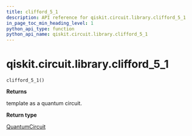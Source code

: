 ```yaml
---
title: clifford_5_1
description: API reference for qiskit.circuit.library.clifford_5_1
in_page_toc_min_heading_level: 1
python_api_type: function
python_api_name: qiskit.circuit.library.clifford_5_1
---
```


<span id="qiskit-circuit-library-clifford-5-1" />

# qiskit.circuit.library.clifford\_5\_1

<span id="qiskit.circuit.library.clifford_5_1" />

`clifford_5_1()`

**Returns**

template as a quantum circuit.

**Return type**

[QuantumCircuit](qiskit.circuit.QuantumCircuit "qiskit.circuit.QuantumCircuit")

